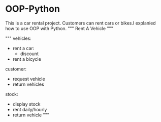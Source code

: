 # OOP-Python
This is a car rental project.  Customers can rent cars or bikes.I explanied  how to use OOP with Python.
""" Rent A Vehicle """

"""
vehicles:
- rent a car:
    - discount
- rent a bicycle

customer:
- request vehicle
- return vehicles

stock:
- display stock
- rent daily/hourly
- return vehicle
"""
